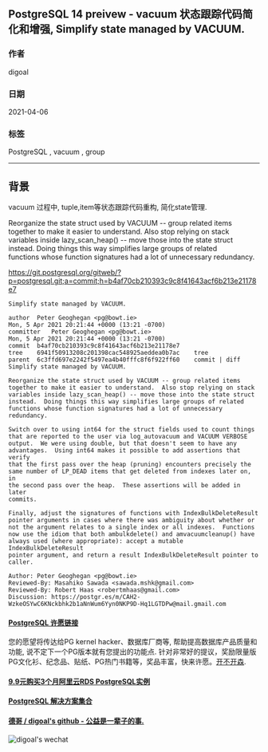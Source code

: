 ## PostgreSQL 14 preivew - vacuum 状态跟踪代码简化和增强, Simplify state managed by VACUUM.     
      
### 作者      
digoal      
      
### 日期      
2021-04-06       
      
### 标签      
PostgreSQL , vacuum , group      
      
----      
      
## 背景      
vacuum 过程中, tuple,item等状态跟踪代码重构, 简化state管理.   
  
Reorganize the state struct used by VACUUM -- group related items  
together to make it easier to understand.  Also stop relying on stack  
variables inside lazy_scan_heap() -- move those into the state struct  
instead.  Doing things this way simplifies large groups of related  
functions whose function signatures had a lot of unnecessary redundancy.  
  
https://git.postgresql.org/gitweb/?p=postgresql.git;a=commit;h=b4af70cb210393c9c8f41643acf6b213e21178e7  
  
```  
Simplify state managed by VACUUM.  
  
author	Peter Geoghegan <pg@bowt.ie>	  
Mon, 5 Apr 2021 20:21:44 +0000 (13:21 -0700)  
committer	Peter Geoghegan <pg@bowt.ie>	  
Mon, 5 Apr 2021 20:21:44 +0000 (13:21 -0700)  
commit	b4af70cb210393c9c8f41643acf6b213e21178e7  
tree	6941f50913208c201398cac548925aeddea0b7ac	tree  
parent	6c3ffd697e2242f5497ea4b40fffc8f6f922ff60	commit | diff  
Simplify state managed by VACUUM.  
  
Reorganize the state struct used by VACUUM -- group related items  
together to make it easier to understand.  Also stop relying on stack  
variables inside lazy_scan_heap() -- move those into the state struct  
instead.  Doing things this way simplifies large groups of related  
functions whose function signatures had a lot of unnecessary redundancy.  
  
Switch over to using int64 for the struct fields used to count things  
that are reported to the user via log_autovacuum and VACUUM VERBOSE  
output.  We were using double, but that doesn't seem to have any  
advantages.  Using int64 makes it possible to add assertions that verify  
that the first pass over the heap (pruning) encounters precisely the  
same number of LP_DEAD items that get deleted from indexes later on, in  
the second pass over the heap.  These assertions will be added in later  
commits.  
  
Finally, adjust the signatures of functions with IndexBulkDeleteResult  
pointer arguments in cases where there was ambiguity about whether or  
not the argument relates to a single index or all indexes.  Functions  
now use the idiom that both ambulkdelete() and amvacuumcleanup() have  
always used (where appropriate): accept a mutable IndexBulkDeleteResult  
pointer argument, and return a result IndexBulkDeleteResult pointer to  
caller.  
  
Author: Peter Geoghegan <pg@bowt.ie>  
Reviewed-By: Masahiko Sawada <sawada.mshk@gmail.com>  
Reviewed-By: Robert Haas <robertmhaas@gmail.com>  
Discussion: https://postgr.es/m/CAH2-WzkeOSYwC6KNckbhk2b1aNnWum6Yyn0NKP9D-Hq1LGTDPw@mail.gmail.com   
```  
    
  
#### [PostgreSQL 许愿链接](https://github.com/digoal/blog/issues/76 "269ac3d1c492e938c0191101c7238216")
您的愿望将传达给PG kernel hacker、数据库厂商等, 帮助提高数据库产品质量和功能, 说不定下一个PG版本就有您提出的功能点. 针对非常好的提议，奖励限量版PG文化衫、纪念品、贴纸、PG热门书籍等，奖品丰富，快来许愿。[开不开森](https://github.com/digoal/blog/issues/76 "269ac3d1c492e938c0191101c7238216").  
  
  
#### [9.9元购买3个月阿里云RDS PostgreSQL实例](https://www.aliyun.com/database/postgresqlactivity "57258f76c37864c6e6d23383d05714ea")
  
  
#### [PostgreSQL 解决方案集合](https://yq.aliyun.com/topic/118 "40cff096e9ed7122c512b35d8561d9c8")
  
  
#### [德哥 / digoal's github - 公益是一辈子的事.](https://github.com/digoal/blog/blob/master/README.md "22709685feb7cab07d30f30387f0a9ae")
  
  
![digoal's wechat](../pic/digoal_weixin.jpg "f7ad92eeba24523fd47a6e1a0e691b59")
  
